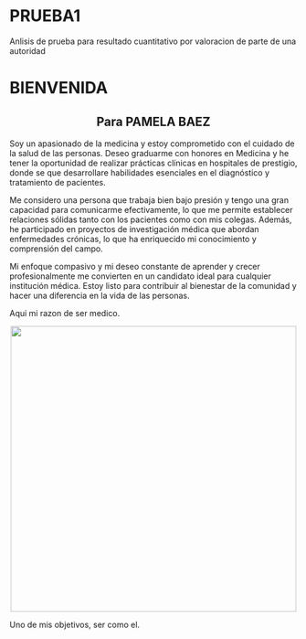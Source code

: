 # PRUEBA1
Anlisis de prueba para resultado cuantitativo por valoracion de parte de una autoridad
<html>
<head><title>Esteven Clavijo</title></head>
<body>
<h1>BIENVENIDA</h1>
<h2><center>Para PAMELA BAEZ</center></h2>
<p>Soy un apasionado de la medicina y estoy comprometido con el cuidado de la salud de las personas. Deseo graduarme con honores en Medicina y he tener la oportunidad de realizar prácticas clínicas en hospitales de prestigio, donde se que desarrollare habilidades esenciales en el diagnóstico y tratamiento de pacientes.

<p>Me considero una persona que trabaja bien bajo presión y tengo una gran capacidad para comunicarme efectivamente, lo que me permite establecer relaciones sólidas tanto con los pacientes como con mis colegas. Además, he participado en proyectos de investigación médica que abordan enfermedades crónicas, lo que ha enriquecido mi conocimiento y comprensión del campo.

<p>Mi enfoque compasivo y mi deseo constante de aprender y crecer profesionalmente me convierten en un candidato ideal para cualquier institución médica. Estoy listo para contribuir al bienestar de la comunidad y hacer una diferencia en la vida de las personas.
<p>Aqui mi razon de ser medico.


<center><img src="https://encrypted-tbn0.gstatic.com/images?q=tbn:ANd9GcSnC1QEcoSiRbMe-MJhr-FyS_UyZ5Br2NWrgQ&s" width="500"></center>

<p> Uno de mis objetivos, ser como el.

</body>
</html>
